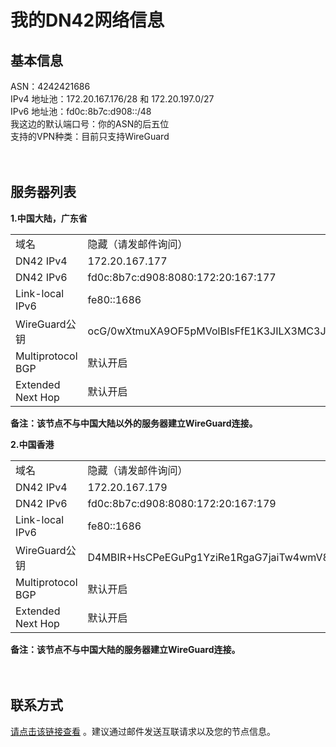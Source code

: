 # 我的DN42网络信息

## 基本信息
   ASN：4242421686</br>
   IPv4 地址池：172.20.167.176/28 和 172.20.197.0/27</br>
   IPv6 地址池：fd0c:8b7c:d908::/48</br>
   我这边的默认端口号：你的ASN的后五位</br>
   支持的VPN种类：目前只支持WireGuard
</br>  
</br>    
## 服务器列表

**1.中国大陆，广东省**
   <div style="width: 100%;">
<table style="width: 100%; border-collapse: collapse;">
  <tbody>
    <tr>
      <td>域名</td>
      <td>隐藏（请发邮件询问）</td>
    </tr>
    <tr>
      <td>DN42 IPv4</td>
      <td>172.20.167.177</td>
    </tr>
    <tr>
      <td>DN42 IPv6</td>
      <td>fd0c:8b7c:d908:8080:172:20:167:177</td>
    </tr>
    <tr>
      <td>Link-local IPv6</td>
      <td>fe80::1686</td>
    </tr>
    <tr>
      <td>WireGuard公钥</td>
      <td>ocG/0wXtmuXA9OF5pMVolBIsFfE1K3JILX3MC3J5pGI=</td>
    </tr>
    <tr>
      <td>Multiprotocol BGP</td>
      <td>默认开启</td>
    </tr>
    <tr>
      <td>Extended Next Hop</td>
      <td>默认开启</td>
    </tr>
  </tbody>
</table>
</div>

  **备注：该节点不与中国大陆以外的服务器建立****WireGuard****连接。**
</br>  
  
**2.中国香港**
   <div style="width: 100%;">
<table style="width: 100%; border-collapse: collapse;">
  <tbody>
    <tr>
      <td>域名</td>
      <td>隐藏（请发邮件询问）</td>
    </tr>
    <tr>
      <td>DN42 IPv4</td>
      <td>172.20.167.179</td>
    </tr>
    <tr>
      <td>DN42 IPv6</td>
      <td>fd0c:8b7c:d908:8080:172:20:167:179</td>
    </tr>
    <tr>
      <td>Link-local IPv6</td>
      <td>fe80::1686</td>
    </tr>
    <tr>
      <td>WireGuard公钥</td>
      <td>D4MBIR+HsCPeEGuPg1YziRe1RgaG7jaiTw4wmV8XZUY=</td>
    </tr>
    <tr>
      <td>Multiprotocol BGP</td>
      <td>默认开启</td>
    </tr>
    <tr>
      <td>Extended Next Hop</td>
      <td>默认开启</td>
    </tr>
  </tbody>
</table>
</div>

  **备注：该节点不与中国大陆的服务器建立****WireGuard****连接。**
</br>  
</br> 
## 联系方式
[请点击该链接查看](/zh-cn/contact/) 。建议通过邮件发送互联请求以及您的节点信息。
